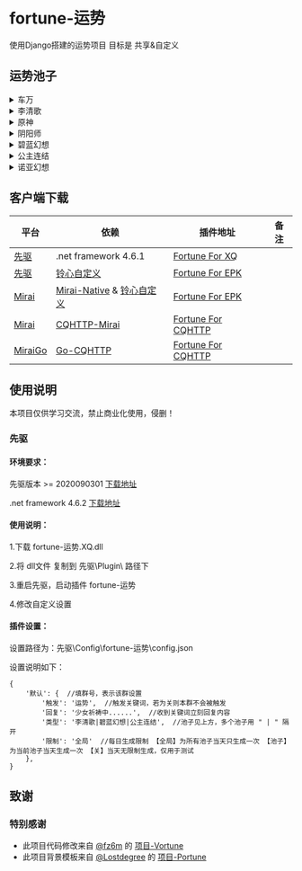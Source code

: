 # fortune-运势
使用Django搭建的运势项目 目标是 共享&自定义

## 运势池子
<details>
<summary>车万</summary>

- 作者：@妖
- 展示：建设中...

</details>
<details>
<summary>李清歌</summary>

- 作者：@aFox
- 展示：建设中...

</details>
<details>
<summary>原神</summary>

- 作者：[@石头](https://github.com/Katou-Kouseki)
- 展示：建设中...

</details>
<details>
<summary>阴阳师</summary>

- 作者：[@木理](https://github.com/Yiwen-Chan) 
- 展示：建设中...

</details>
<details>
<summary>碧蓝幻想</summary>

- 作者：@饿着吧，笨蛋。
- 展示：建设中...

</details>
<details>
<summary>公主连结</summary>

- 作者：[@Lostdegree](https://github.com/Lostdegree)
- 展示：建设中...

</details>
<details>
<summary>诺亚幻想</summary>

- 作者：@汐言
- 展示：建设中...

</details>

## 客户端下载
| 平台 | 依赖 | 插件地址 | 备注 |
| --- | --- | --- | --- |
| [先驱](https://www.xianqubot.com/) | .net framework 4.6.1 | [Fortune For XQ](https://github.com/Yiwen-Chan/fortune) |  |
| [先驱](https://www.xianqubot.com/) | [铃心自定义](http://qm.myepk.club/variable/) | [Fortune For EPK](https://github.com/Yiwen-Chan/fortune) |  |
| [Mirai](https://www.xianqubot.com/) | [Mirai-Native](https://github.com/iTXTech/mirai-native) & [铃心自定义](http://qm.myepk.club/variable/) | [Fortune For EPK](https://github.com/Yiwen-Chan/fortune) |  |
| [Mirai](https://www.xianqubot.com/) | [CQHTTP-Mirai](https://github.com/yyuueexxiinngg/cqhttp-mirai) | [Fortune For CQHTTP](https://github.com/Yiwen-Chan/fortune) |  |
| [MiraiGo](https://www.xianqubot.com/) | [Go-CQHTTP](https://github.com/Mrs4s/go-cqhttp) | [Fortune For CQHTTP](https://github.com/Yiwen-Chan/fortune) |  |

## 使用说明
本项目仅供学习交流，禁止商业化使用，侵删！
### 先驱
#### 环境要求：

先驱版本 >= 2020090301  [下载地址](http://api.xianqubot.com/index.php?newver=beta)

.net framework 4.6.2  [下载地址](https://dotnet.microsoft.com/download/dotnet-framework/net462)

#### 使用说明：

1.下载 fortune-运势.XQ.dll

2.将 dll文件 复制到 先驱\Plugin\ 路径下

3.重启先驱，启动插件 fortune-运势

4.修改自定义设置

#### 插件设置：

设置路径为：先驱\Config\fortune-运势\config.json

设置说明如下：

```
{
    '默认': {  //填群号，表示该群设置
        '触发': '运势',  //触发关键词，若为关则本群不会被触发
        '回复': '少女祈祷中......',  //收到关键词立刻回复内容
        '类型': '李清歌|碧蓝幻想|公主连结',  //池子见上方，多个池子用 " | " 隔开
        '限制': '全局'  //每日生成限制 【全局】为所有池子当天只生成一次 【池子】为当前池子当天生成一次 【关】当天无限制生成，仅用于测试
    },
}
```

## 致谢
### 特别感谢
- 此项目代码修改来自 [@fz6m](https://github.com/fz6m) 的 [项目-Vortune](https://github.com/fz6m/nonebot-plugin/tree/master/CQVortune) 
- 此项目背景模板来自 [@Lostdegree](https://github.com/Lostdegree) 的 [项目-Portune](https://github.com/Lostdegree/Portune)
